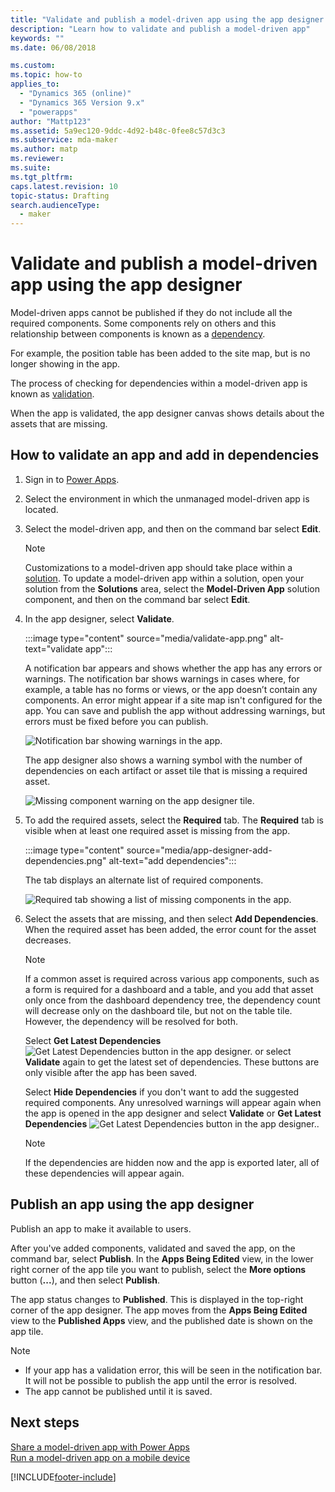 ```yaml
---
title: "Validate and publish a model-driven app using the app designer | MicrosoftDocs"
description: "Learn how to validate and publish a model-driven app"
keywords: ""
ms.date: 06/08/2018

ms.custom: 
ms.topic: how-to
applies_to: 
  - "Dynamics 365 (online)"
  - "Dynamics 365 Version 9.x"
  - "powerapps"
author: "Mattp123"
ms.assetid: 5a9ec120-9ddc-4d92-b48c-0fee8c57d3c3
ms.subservice: mda-maker
ms.author: matp
ms.reviewer: 
ms.suite: 
ms.tgt_pltfrm: 
caps.latest.revision: 10
topic-status: Drafting
search.audienceType: 
  - maker
---
```


# Validate and publish a model-driven app using the app designer



Model-driven apps cannot be published if they do not include all the required components. Some components rely on others and this relationship between components is known as a [dependency](model-driven-app-glossary.md#dependency).

For example, the position table has been added to the site map, but is no longer showing in the app.

The process of checking for dependencies within a model-driven app is known as [validation](model-driven-app-glossary.md#validate).
  
When the app is validated, the app designer canvas shows details about the assets that are missing.  

## How to validate an app and add in dependencies

1. Sign in to [Power Apps](https://make.powerapps.com/?utm_source=padocs&utm_medium=linkinadoc&utm_campaign=referralsfromdoc).  
1.  Select the environment in which the unmanaged model-driven app is located.
1. Select the model-driven app, and then on the command bar select **Edit**.
   > [!NOTE]
   > Customizations to a model-driven app should take place within a [solution](../model-driven-apps/model-driven-app-glossary.md#solution). To update a model-driven app within a solution, open your solution from the **Solutions** area, select the **Model-Driven App** solution component, and then on the command bar select **Edit**.

1. In the app designer, select **Validate**.  
  
    :::image type="content" source="media/validate-app.png" alt-text="validate app":::
  
     A notification bar appears and shows whether the app has any errors or warnings. The notification bar shows warnings in cases where, for example, a table has no forms or views, or the app doesn’t contain any components. An error might appear if a site map isn't configured for the app. You can save and publish the app without addressing warnings, but errors must be fixed before you can publish.  
  
     ![Notification bar showing warnings in the app.](media/app-designer-warning-notification.png "Notification bar showing warnings in the app")  
  
     The app designer also shows a warning symbol with the number of dependencies on each artifact or asset tile that is missing a required asset.  
  
     ![Missing component warning on the app designer tile.](media/warning--button-on-app-designer-tile.png "Missing component warning on the app designer tile")

1. To add the required assets, select the **Required** tab. The **Required** tab is visible when at least one required asset is missing from the app.  

   :::image type="content" source="media/app-designer-add-dependencies.png" alt-text="add dependencies"::: 
 
   The tab displays an alternate list of required components.  
  
     ![Required tab showing a list of missing components in the app.](media/app-designer-required-components-tab.png "Required tab showing a list of missing components in the app")  
  
1.  Select the assets that are missing, and then select **Add Dependencies**. When the required asset has been added, the error count for the asset decreases.
  
    > [!NOTE]
    >  If a common asset is required across various app components, such as a form is required for a dashboard and a table, and you add that asset only once from the dashboard dependency tree, the dependency count will decrease only on the dashboard tile, but not on the table tile. However, the dependency will be resolved for both.  
    >   
    >  Select **Get Latest Dependencies** ![Get Latest Dependencies button in the app designer.](media/app-designer-get-latest-dependencies.png "Get Latest Dependencies button in the app designer") or select **Validate** again to get the latest set of dependencies. These buttons are only visible after the app has been saved.  
  
     Select **Hide Dependencies** if you don't want to add the suggested required components. Any unresolved warnings will appear again when the app is opened in the app designer and select **Validate** or **Get Latest Dependencies** ![Get Latest Dependencies button in the app designer.](media/app-designer-get-latest-dependencies.png "Get Latest Dependencies button in the app designer").  
  
    > [!NOTE]
    >  If the dependencies are hidden now and the app is exported later, all of these dependencies will appear again.  
  
## Publish an app using the app designer

Publish an app to make it available to users.  
  
 After you've added components, validated and saved the app, on the command bar, select **Publish**. In the **Apps Being Edited** view, in the lower right corner of the app tile you want to publish, select the **More options** button (**...**), and then select **Publish**.  
  
 The app status changes to **Published**. This is displayed in the top-right corner of the app designer. The app moves from the **Apps Being Edited** view to the **Published Apps** view, and the published date is shown on the app tile.  
  
> [!NOTE]
> - If your app has a validation error, this will be seen in the notification bar. It will not be possible to publish the app until the error is resolved.  
> - The app cannot be published until it is saved.  

## Next steps

[Share a model-driven app with Power Apps](./share-model-driven-app.md) <br/>
 [Run a model-driven app on a mobile device](/dynamics365/customerengagement/on-premises/basics/dynamics-365-phones-tablets-users-guide-onprem)   
 


[!INCLUDE[footer-include](../../includes/footer-banner.md)]
